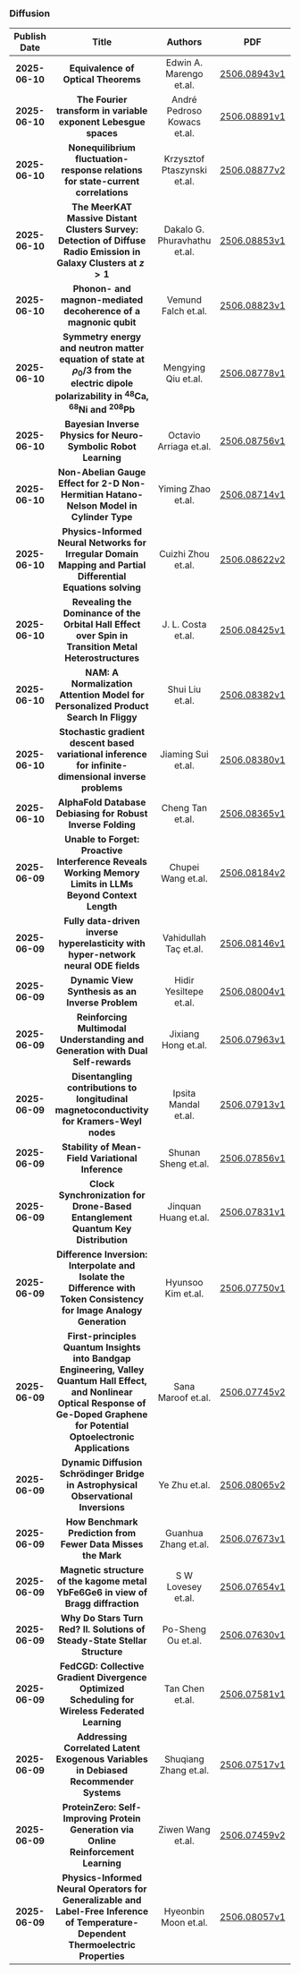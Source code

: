 
### Diffusion
|Publish Date|Title|Authors|PDF|Code|
| :---: | :---: | :---: | :---: | :---: |
|**2025-06-10**|**Equivalence of Optical Theorems**|Edwin A. Marengo et.al.|[2506.08943v1](http://arxiv.org/abs/2506.08943v1)|null|
|**2025-06-10**|**The Fourier transform in variable exponent Lebesgue spaces**|André Pedroso Kowacs et.al.|[2506.08891v1](http://arxiv.org/abs/2506.08891v1)|null|
|**2025-06-10**|**Nonequilibrium fluctuation-response relations for state-current correlations**|Krzysztof Ptaszynski et.al.|[2506.08877v2](http://arxiv.org/abs/2506.08877v2)|null|
|**2025-06-10**|**The MeerKAT Massive Distant Clusters Survey: Detection of Diffuse Radio Emission in Galaxy Clusters at $z > 1$**|Dakalo G. Phuravhathu et.al.|[2506.08853v1](http://arxiv.org/abs/2506.08853v1)|null|
|**2025-06-10**|**Phonon- and magnon-mediated decoherence of a magnonic qubit**|Vemund Falch et.al.|[2506.08823v1](http://arxiv.org/abs/2506.08823v1)|null|
|**2025-06-10**|**Symmetry energy and neutron matter equation of state at $ρ_0/3$ from the electric dipole polarizability in $^{48}$Ca, $^{68}$Ni and $^{208}$Pb**|Mengying Qiu et.al.|[2506.08778v1](http://arxiv.org/abs/2506.08778v1)|null|
|**2025-06-10**|**Bayesian Inverse Physics for Neuro-Symbolic Robot Learning**|Octavio Arriaga et.al.|[2506.08756v1](http://arxiv.org/abs/2506.08756v1)|null|
|**2025-06-10**|**Non-Abelian Gauge Effect for 2-D Non-Hermitian Hatano-Nelson Model in Cylinder Type**|Yiming Zhao et.al.|[2506.08714v1](http://arxiv.org/abs/2506.08714v1)|null|
|**2025-06-10**|**Physics-Informed Neural Networks for Irregular Domain Mapping and Partial Differential Equations solving**|Cuizhi Zhou et.al.|[2506.08622v2](http://arxiv.org/abs/2506.08622v2)|null|
|**2025-06-10**|**Revealing the Dominance of the Orbital Hall Effect over Spin in Transition Metal Heterostructures**|J. L. Costa et.al.|[2506.08425v1](http://arxiv.org/abs/2506.08425v1)|null|
|**2025-06-10**|**NAM: A Normalization Attention Model for Personalized Product Search In Fliggy**|Shui Liu et.al.|[2506.08382v1](http://arxiv.org/abs/2506.08382v1)|null|
|**2025-06-10**|**Stochastic gradient descent based variational inference for infinite-dimensional inverse problems**|Jiaming Sui et.al.|[2506.08380v1](http://arxiv.org/abs/2506.08380v1)|null|
|**2025-06-10**|**AlphaFold Database Debiasing for Robust Inverse Folding**|Cheng Tan et.al.|[2506.08365v1](http://arxiv.org/abs/2506.08365v1)|null|
|**2025-06-09**|**Unable to Forget: Proactive lnterference Reveals Working Memory Limits in LLMs Beyond Context Length**|Chupei Wang et.al.|[2506.08184v2](http://arxiv.org/abs/2506.08184v2)|null|
|**2025-06-09**|**Fully data-driven inverse hyperelasticity with hyper-network neural ODE fields**|Vahidullah Taç et.al.|[2506.08146v1](http://arxiv.org/abs/2506.08146v1)|null|
|**2025-06-09**|**Dynamic View Synthesis as an Inverse Problem**|Hidir Yesiltepe et.al.|[2506.08004v1](http://arxiv.org/abs/2506.08004v1)|null|
|**2025-06-09**|**Reinforcing Multimodal Understanding and Generation with Dual Self-rewards**|Jixiang Hong et.al.|[2506.07963v1](http://arxiv.org/abs/2506.07963v1)|null|
|**2025-06-09**|**Disentangling contributions to longitudinal magnetoconductivity for Kramers-Weyl nodes**|Ipsita Mandal et.al.|[2506.07913v1](http://arxiv.org/abs/2506.07913v1)|null|
|**2025-06-09**|**Stability of Mean-Field Variational Inference**|Shunan Sheng et.al.|[2506.07856v1](http://arxiv.org/abs/2506.07856v1)|null|
|**2025-06-09**|**Clock Synchronization for Drone-Based Entanglement Quantum Key Distribution**|Jinquan Huang et.al.|[2506.07831v1](http://arxiv.org/abs/2506.07831v1)|null|
|**2025-06-09**|**Difference Inversion: Interpolate and Isolate the Difference with Token Consistency for Image Analogy Generation**|Hyunsoo Kim et.al.|[2506.07750v1](http://arxiv.org/abs/2506.07750v1)|null|
|**2025-06-09**|**First-principles Quantum Insights into Bandgap Engineering, Valley Quantum Hall Effect, and Nonlinear Optical Response of Ge-Doped Graphene for Potential Optoelectronic Applications**|Sana Maroof et.al.|[2506.07745v2](http://arxiv.org/abs/2506.07745v2)|null|
|**2025-06-09**|**Dynamic Diffusion Schrödinger Bridge in Astrophysical Observational Inversions**|Ye Zhu et.al.|[2506.08065v2](http://arxiv.org/abs/2506.08065v2)|null|
|**2025-06-09**|**How Benchmark Prediction from Fewer Data Misses the Mark**|Guanhua Zhang et.al.|[2506.07673v1](http://arxiv.org/abs/2506.07673v1)|null|
|**2025-06-09**|**Magnetic structure of the kagome metal YbFe6Ge6 in view of Bragg diffraction**|S W Lovesey et.al.|[2506.07654v1](http://arxiv.org/abs/2506.07654v1)|null|
|**2025-06-09**|**Why Do Stars Turn Red? II. Solutions of Steady-State Stellar Structure**|Po-Sheng Ou et.al.|[2506.07630v1](http://arxiv.org/abs/2506.07630v1)|null|
|**2025-06-09**|**FedCGD: Collective Gradient Divergence Optimized Scheduling for Wireless Federated Learning**|Tan Chen et.al.|[2506.07581v1](http://arxiv.org/abs/2506.07581v1)|null|
|**2025-06-09**|**Addressing Correlated Latent Exogenous Variables in Debiased Recommender Systems**|Shuqiang Zhang et.al.|[2506.07517v1](http://arxiv.org/abs/2506.07517v1)|null|
|**2025-06-09**|**ProteinZero: Self-Improving Protein Generation via Online Reinforcement Learning**|Ziwen Wang et.al.|[2506.07459v2](http://arxiv.org/abs/2506.07459v2)|null|
|**2025-06-09**|**Physics-Informed Neural Operators for Generalizable and Label-Free Inference of Temperature-Dependent Thermoelectric Properties**|Hyeonbin Moon et.al.|[2506.08057v1](http://arxiv.org/abs/2506.08057v1)|null|
